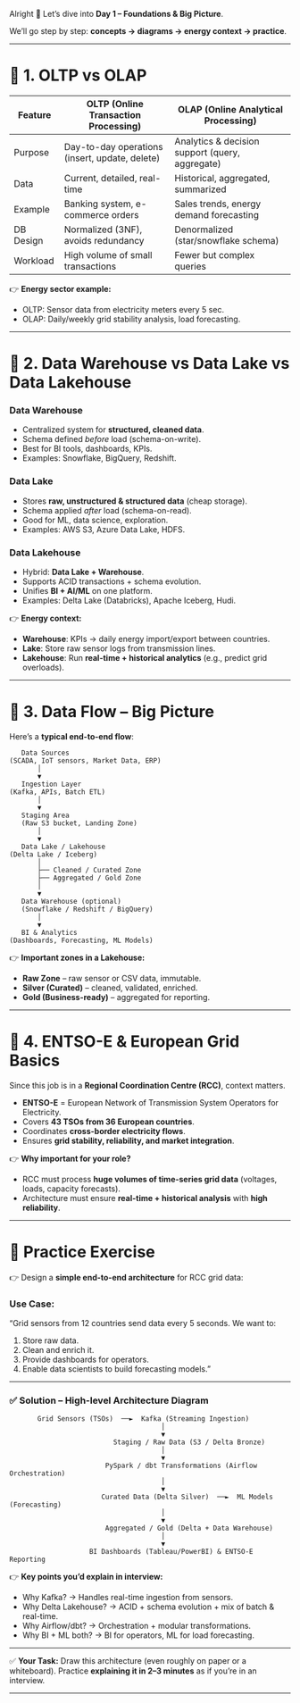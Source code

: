 Alright 🚀 Let’s dive into **Day 1 – Foundations & Big Picture**.

We’ll go step by step: **concepts → diagrams → energy context → practice**.

---

# 🔑 **1. OLTP vs OLAP**

| Feature   | **OLTP** (Online Transaction Processing)       | **OLAP** (Online Analytical Processing)         |
| --------- | ---------------------------------------------- | ----------------------------------------------- |
| Purpose   | Day-to-day operations (insert, update, delete) | Analytics & decision support (query, aggregate) |
| Data      | Current, detailed, real-time                   | Historical, aggregated, summarized              |
| Example   | Banking system, e-commerce orders              | Sales trends, energy demand forecasting         |
| DB Design | Normalized (3NF), avoids redundancy            | Denormalized (star/snowflake schema)            |
| Workload  | High volume of small transactions              | Fewer but complex queries                       |

👉 **Energy sector example:**

* OLTP: Sensor data from electricity meters every 5 sec.
* OLAP: Daily/weekly grid stability analysis, load forecasting.

---

# 🔑 **2. Data Warehouse vs Data Lake vs Data Lakehouse**

### **Data Warehouse**

* Centralized system for **structured, cleaned data**.
* Schema defined *before* load (schema-on-write).
* Best for BI tools, dashboards, KPIs.
* Examples: Snowflake, BigQuery, Redshift.

### **Data Lake**

* Stores **raw, unstructured & structured data** (cheap storage).
* Schema applied *after* load (schema-on-read).
* Good for ML, data science, exploration.
* Examples: AWS S3, Azure Data Lake, HDFS.

### **Data Lakehouse**

* Hybrid: **Data Lake + Warehouse**.
* Supports ACID transactions + schema evolution.
* Unifies **BI + AI/ML** on one platform.
* Examples: Delta Lake (Databricks), Apache Iceberg, Hudi.

👉 **Energy context:**

* **Warehouse**: KPIs → daily energy import/export between countries.
* **Lake**: Store raw sensor logs from transmission lines.
* **Lakehouse**: Run **real-time + historical analytics** (e.g., predict grid overloads).

---

# 🔑 **3. Data Flow – Big Picture**

Here’s a **typical end-to-end flow**:

```
   Data Sources
(SCADA, IoT sensors, Market Data, ERP)
       │
       ▼
   Ingestion Layer
(Kafka, APIs, Batch ETL)
       │
       ▼
   Staging Area
   (Raw S3 bucket, Landing Zone)
       │
       ▼
   Data Lake / Lakehouse
(Delta Lake / Iceberg)
       │
       ├── Cleaned / Curated Zone
       ├── Aggregated / Gold Zone
       │
       ▼
   Data Warehouse (optional)
   (Snowflake / Redshift / BigQuery)
       │
       ▼
   BI & Analytics
(Dashboards, Forecasting, ML Models)
```

👉 **Important zones in a Lakehouse:**

* **Raw Zone** – raw sensor or CSV data, immutable.
* **Silver (Curated)** – cleaned, validated, enriched.
* **Gold (Business-ready)** – aggregated for reporting.

---

# 🔑 **4. ENTSO-E & European Grid Basics**

Since this job is in a **Regional Coordination Centre (RCC)**, context matters.

* **ENTSO-E** = European Network of Transmission System Operators for Electricity.
* Covers **43 TSOs from 36 European countries**.
* Coordinates **cross-border electricity flows**.
* Ensures **grid stability, reliability, and market integration**.

👉 **Why important for your role?**

* RCC must process **huge volumes of time-series grid data** (voltages, loads, capacity forecasts).
* Architecture must ensure **real-time + historical analysis** with **high reliability**.

---

# 📝 **Practice Exercise**

👉 Design a **simple end-to-end architecture** for RCC grid data:

### Use Case:

“Grid sensors from 12 countries send data every 5 seconds. We want to:

1. Store raw data.
2. Clean and enrich it.
3. Provide dashboards for operators.
4. Enable data scientists to build forecasting models.”

---

### ✅ **Solution – High-level Architecture Diagram**

```
       Grid Sensors (TSOs)  ──►  Kafka (Streaming Ingestion)
                                      │
                                      ▼
                          Staging / Raw Data (S3 / Delta Bronze)
                                      │
                                      ▼
                        PySpark / dbt Transformations (Airflow Orchestration)
                                      │
                                      ▼
                       Curated Data (Delta Silver)  ──►  ML Models (Forecasting)
                                      │
                                      ▼
                        Aggregated / Gold (Delta + Data Warehouse)
                                      │
                                      ▼
                    BI Dashboards (Tableau/PowerBI) & ENTSO-E Reporting
```

👉 **Key points you’d explain in interview:**

* Why Kafka? → Handles real-time ingestion from sensors.
* Why Delta Lakehouse? → ACID + schema evolution + mix of batch & real-time.
* Why Airflow/dbt? → Orchestration + modular transformations.
* Why BI + ML both? → BI for operators, ML for load forecasting.

---

✅ **Your Task:**
Draw this architecture (even roughly on paper or a whiteboard). Practice **explaining it in 2–3 minutes** as if you’re in an interview.

---
